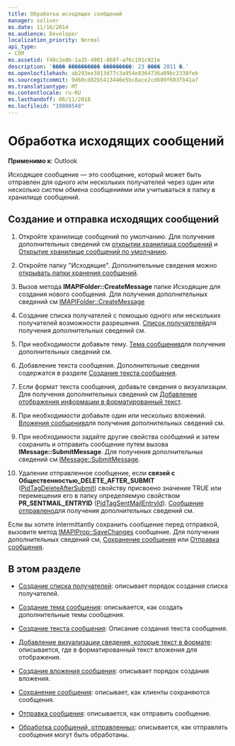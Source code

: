 ```yaml
---
title: Обработка исходящих сообщений
manager: soliver
ms.date: 11/16/2014
ms.audience: Developer
localization_priority: Normal
api_type:
- COM
ms.assetid: f40c2e0b-1a35-4901-868f-af6c191c921e
description: '���� ���������� ���������: 23 ���� 2011 �.'
ms.openlocfilehash: ab293ee3813d77c3a954e8364736a89bc2330feb
ms.sourcegitcommit: 9d60cd82b5413446e5bc8ace2cd689f683fb41a7
ms.translationtype: MT
ms.contentlocale: ru-RU
ms.lasthandoff: 06/11/2018
ms.locfileid: "19808548"
---
```

# <a name="handling-an-outgoing-message"></a>Обработка исходящих сообщений

**Применимо к**: Outlook 
  
Исходящее сообщение — это сообщение, который может быть отправлен для одного или нескольких получателей через один или несколько систем обмена сообщениями или учитываться в папку в хранилище сообщений.
  
## <a name="create-and-send-an-outgoing-message"></a>Создание и отправка исходящих сообщений
  
1. Откройте хранилище сообщений по умолчанию. Для получения дополнительных сведений см [открытии хранилища сообщений](opening-a-message-store.md) и [Открытие хранилище сообщений по умолчанию](opening-the-default-message-store.md).
    
2. Откройте папку "Исходящие". Дополнительные сведения можно [открывать папки хранения сообщений](opening-a-message-store-folder.md).
    
3. Вызов метода **IMAPIFolder::CreateMessage** папке Исходящие для создания нового сообщения. Для получения дополнительных сведений см [IMAPIFolder::CreateMessage](imapifolder-createmessage.md)
    
4. Создание списка получателей с помощью одного или нескольких получателей возможности разрешения. [Список получателей](creating-a-recipient-list.md)для получения дополнительных сведений см.
    
5. При необходимости добавьте тему. [Тема сообщения](creating-a-message-subject.md)для получения дополнительных сведений см.
    
6. Добавление текста сообщения. Дополнительные сведения содержатся в разделе [Создание текста сообщения](creating-message-text.md).
    
7. Если формат текста сообщения, добавьте сведения о визуализации. Для получения дополнительных сведений см [Добавление отображения информации в форматированный текст](adding-rendering-information-to-formatted-text.md).
    
8. При необходимости добавьте один или несколько вложений. [Вложения сообщения](creating-a-message-attachment.md)для получения дополнительных сведений см.
    
9. При необходимости задайте другие свойства сообщений и затем сохранить и отправить сообщение путем вызова **IMessage::SubmitMessage**. Для получения дополнительных сведений см [IMessage::SubmitMessage](imessage-submitmessage.md).
    
10. Удаление отправленное сообщение, если **связей с Общественностью\_DELETE_AFTER_SUBMIT** ([PidTagDeleteAfterSubmit](pidtagdeleteaftersubmit-canonical-property.md)) свойству присвоено значение TRUE или перемещения его в папку определяемую свойством **PR_SENTMAIL_ENTRYID** ([PidTagSentMailEntryId](pidtagsentmailentryid-canonical-property.md)). [Сообщение отправлено](processing-a-sent-message.md)для получения дополнительных сведений см.
    
Если вы хотите intermittantly сохранить сообщение перед отправкой, вызовите метод [IMAPIProp::SaveChanges](imapiprop-savechanges.md) сообщение. Для получения дополнительных сведений см, [Сохранение сообщения](saving-a-message.md) или [Отправка сообщения](sending-a-message.md). 
  
## <a name="in-this-section"></a>В этом разделе

- [Создание списка получателей](creating-a-recipient-list.md): описывает порядок создания списка получателей.
    
- [Создание тема сообщения](creating-a-message-subject.md): описывается, как создать дополнительные темы сообщения.
    
- [Создание текста сообщения](creating-message-text.md): Описание создания текста сообщения.
    
- [Добавление визуализации сведения, которые текст в формате](adding-rendering-information-to-formatted-text.md): описывается, где в форматированный текст вложения для отображения.
    
- [Создание вложения сообщения](creating-a-message-attachment.md): описывает порядок создания вложения.
    
- [Сохранение сообщения](saving-a-message.md): описывает, как клиенты сохраняются сообщения.
    
- [Отправка сообщения](sending-a-message.md): описывается, как отправить сообщение.
    
- [Обработка сообщений, отправленных](processing-a-sent-message.md): описывается, как отправлять сообщения могут быть обработаны.
    

